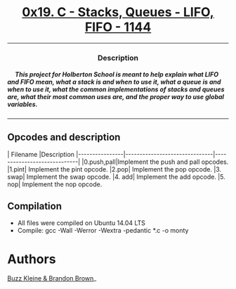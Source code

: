 # [<center>0x19. C - Stacks, Queues - LIFO, FIFO - 1144</center>](https://intranet.hbtn.io/projects/1144#quiz-completed)
 ---
 ### <center>Description</center>
 ##### &emsp; This project for Holberton School is meant to help explain what LIFO and FIFO mean, what a stack is and when to use it, what a queue is and when to use it, what the common implementations of stacks and queues are, what their most common uses are, and the proper way to use global variables.
 ---
## Opcodes and description

|      Filename          |Description
|----------------|-------------------------------|-----------------------------|
|0.push,pall|Implement the push and pall opcodes.            
|1.pint| Implement the pint opcode.
|2.pop| Implement the pop opcode.
|3. swap| Implement the swap opcode.
|4. add| Implement the add opcode.
|5. nop| Implement the nop opcode.
## Compilation
- All files were compiled on Ubuntu 14.04 LTS
- Compile: gcc -Wall -Werror -Wextra -pedantic *.c -o monty
 
# Authors

[Buzz Kleine & Brandon Brown</center>](https://github.com/bbrown585)_
